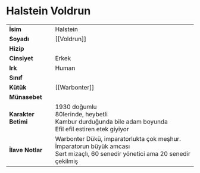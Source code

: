 # Halstein Voldrun  
|  |  |  
|---|---|  
| **İsim** | Halstein|  
| **Soyadı** | [[Voldrun]]|  
| **Hizip** | |  
| **Cinsiyet** | Erkek|  
| **Irk** | Human|  
| **Sınıf** | |  
| **Kütük** | [[Warbonter]]|  
| **Münasebet** | |  
| **Karakter Betimi** | 1930 doğumlu<br>80lerinde, heybetli<br>Kambur durduğunda bile adam boyunda<br>Efil efil estiren etek giyiyor|  
| **İlave Notlar** | Warbonter Dükü, imparatorlukta çok meşhur. İmparatorun büyük amcası<br>Sert mizaçlı, 60 senedir yönetici ama 20 senedir çekilmiş|  
